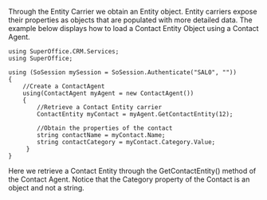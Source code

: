 <properties date="2016-06-24"
SortOrder="20"
/>

Through the Entity Carrier we obtain an Entity object. Entity carriers expose their properties as objects that are populated with more detailed data. The example below displays how to load a Contact Entity Object using a Contact Agent.

```
using SuperOffice.CRM.Services;
using SuperOffice;
 
using (SoSession mySession = SoSession.Authenticate("SAL0", ""))
{
    //Create a ContactAgent
    using(ContactAgent myAgent = new ContactAgent())
    {
        //Retrieve a Contact Entity carrier
        ContactEntity myContact = myAgent.GetContactEntity(12);
       
        //Obtain the properties of the contact
        string contactName = myContact.Name;
        string contactCategory = myContact.Category.Value;
     }
}
```

 

Here we retrieve a Contact Entity through the GetContactEntity() method of the Contact Agent. Notice that the Category property of the Contact is an object and not a string. []()
